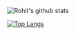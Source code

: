 ![Rohit's github stats](https://github-readme-stats.vercel.app/api?username=DigitalCognition-GIS&show_icons=true&theme=merko)

[![Top Langs](https://github-readme-stats.vercel.app/api/top-langs/?username=DigitalCognition-GIS)](https://github.com/DigitalCognition-GIS/github-readme-stats)

<!--
**RohitDhankar/RohitDhankar** is a ✨ _special_ ✨ repository because its `README.md` (this file) appears on your GitHub profile.

Here are some ideas to get you started:

- 🔭 I’m currently working on ...
- 🌱 I’m currently learning ...
- 👯 I’m looking to collaborate on ...
- 🤔 I’m looking for help with ...
- 💬 Ask me about ...
- 📫 How to reach me: ...
- 😄 Pronouns: ...
- ⚡ Fun fact: ...
-->
